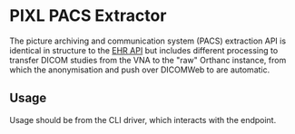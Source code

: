 # PIXL PACS Extractor

The picture archiving and communication system (PACS) extraction API is 
identical in structure to the [EHR API](../pixl_ehr/README.md) but includes 
different processing to transfer DICOM studies from the VNA to the "raw" 
Orthanc instance, from which the anonymisation and push over DICOMWeb to 
are automatic.


## Usage

Usage should be from the CLI driver, which interacts with the endpoint.
